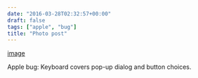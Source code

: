 ```yaml
---
date: "2016-03-28T02:32:57+00:00"
draft: false
tags: ["apple", "bug"]
title: "Photo post"
---
```

[image](/img/2016-03-28-photo-post/7f89e585bdb6f4eb6b11a7d8b3e9f4a6a469d51a8c63dace2bf8f3de8f03a830.jpg)

Apple bug: Keyboard covers pop-up dialog and button choices.

